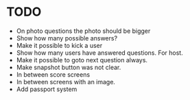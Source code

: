 # TODO

- On photo questions the photo should be bigger
- Show how many possible answers?
- Make it possible to kick a user
- Show how many users have answered questions. For host.
- Make it possible to goto next question always.
- Make snapshot button was not clear.
- In between score screens
- In between screens with an image.
- Add passport system